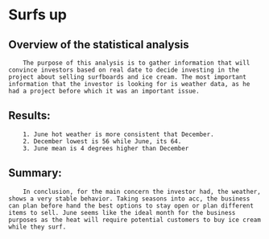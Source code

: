 # Surfs up



## Overview of the statistical analysis

        The purpose of this analysis is to gather information that will convince investors based on real date to decide investing in the project about selling surfboards and ice cream. The most important information that the investor is looking for is weather data, as he had a project before which it was an important issue. 

## Results:
        1. June hot weather is more consistent that December.
        2. December lowest is 56 while June, its 64.
        3. June mean is 4 degrees higher than December

## Summary:
        In conclusion, for the main concern the investor had, the weather, shows a very stable behavior. Taking seasons into acc, the business can plan before hand the best options to stay open or plan different items to sell. June seems like the ideal month for the business purposes as the heat will require potential customers to buy ice cream while they surf.  
